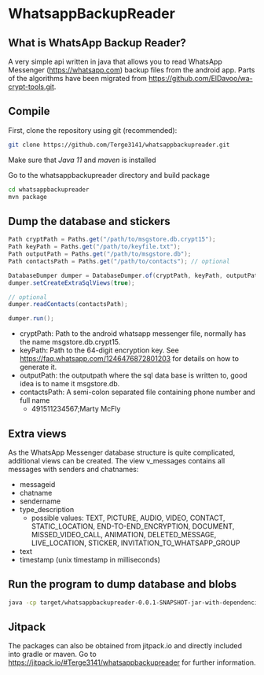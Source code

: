 # WhatsappBackupReader

## What is WhatsApp Backup Reader?
A very simple api written in java that allows you to read WhatsApp Messenger (https://whatsapp.com) backup files from the android app. Parts of the algorithms have been migrated from https://github.com/ElDavoo/wa-crypt-tools.git.

## Compile
First, clone the repository using git (recommended):
```bash
git clone https://github.com/Terge3141/whatsappbackupreader.git
```

Make sure that *Java 11* and *maven* is installed

Go to the whatsappbackupreader directory and build package
```bash
cd whatsappbackupreader
mvn package
```

## Dump the database and stickers
```java
Path cryptPath = Paths.get("/path/to/msgstore.db.crypt15");
Path keyPath = Paths.get("/path/to/keyfile.txt");
Path outputPath = Paths.get("/path/to/msgstore.db");
Path contactsPath = Paths.get("/path/to/contacts"); // optional

DatabaseDumper dumper = DatabaseDumper.of(cryptPath, keyPath, outputPath);
dumper.setCreateExtraSqlViews(true);

// optional
dumper.readContacts(contactsPath);

dumper.run();
```
* cryptPath: Path to the android whatsapp messenger file, normally has the name msgstore.db.crypt15.
* keyPath: Path to the 64-digit encryption key. See https://faq.whatsapp.com/1246476872801203 for details on how to generate it.
* outputPath: the outputpath where the sql data base is written to, good idea is to name it msgstore.db.
* contactsPath: A semi-colon separated file containing phone number and full name
	* 491511234567;Marty McFly

## Extra views
As the WhatsApp Messenger database structure is quite complicated, additional views can be created. The view v_messages contains all messages with senders and chatnames:
* messageid
* chatname
* sendername
* type\_description
	* possible values: TEXT, PICTURE, AUDIO, VIDEO, CONTACT, STATIC_LOCATION, END-TO-END_ENCRYPTION, DOCUMENT, MISSED_VIDEO_CALL, ANIMATION, DELETED_MESSAGE, LIVE_LOCATION, STICKER, INVITATION_TO_WHATSAPP_GROUP
* text
* timestamp (unix timestamp in milliseconds)

## Run the program to dump database and blobs
```bash
java -cp target/whatsappbackupreader-0.0.1-SNAPSHOT-jar-with-dependencies.jar <cryptpath> <keypath> <outputdir>
```

## Jitpack
The packages can also be obtained from jitpack.io and directly included into gradle or maven. Go to https://jitpack.io/#Terge3141/whatsappbackupreader for further information.
